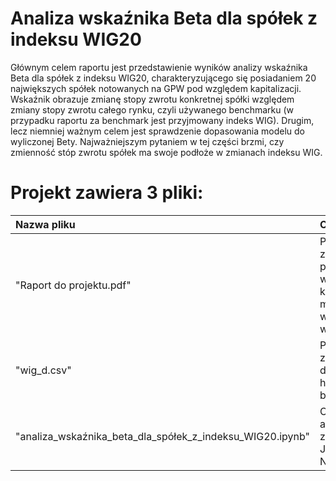 # Analiza wskaźnika Beta dla spółek z indeksu WIG20

Głównym celem raportu jest przedstawienie wyników analizy wskaźnika Beta dla spółek
z indeksu WIG20, charakteryzującego się posiadaniem 20 największych spółek notowanych
na GPW pod względem kapitalizacji. Wskaźnik obrazuje zmianę stopy zwrotu konkretnej spółki
względem zmiany stopy zwrotu całego rynku, czyli używanego benchmarku (w przypadku
raportu za benchmark jest przyjmowany indeks WIG). Drugim, lecz niemniej ważnym celem
jest sprawdzenie dopasowania modelu do wyliczonej Bety. Najważniejszym pytaniem w tej
części brzmi, czy zmienność stóp zwrotu spółek ma swoje podłoże w zmianach indeksu WIG.


# Projekt zawiera 3 pliki:
  
| Nazwa pliku | Opis |
| :-------- | :------------------------- |
| "Raport do projektu.pdf" | Plik PDF zawierający podsumowanie wszystkich kroków (cel, metoda, wyniki, wniosek).
| "wig_d.csv" | Plik CSV zawierający dane historyczne benchmarku.
| "analiza_wskaźnika_beta_dla_spółek_z_indeksu_WIG20.ipynb" | Cały kod do analizy zapisany w Jupyter Notebook.
